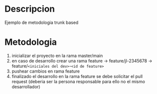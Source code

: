 # Descripcion
Ejemplo de metodologia trunk based

# Metodologia
1. inicializar el proyecto en la rama master/main
2. en caso de desarrollo crear una rama feature -> feature/jl-2345678 -> feature/`<iniciales del dev>`-`<id de feature>`
3. pushear cambios en rama feature
4. finalizado el desarrollo en la rama feature se debe solicitar el pull request (deberia ser la persona responsable para ello no el mismo desarrollador)